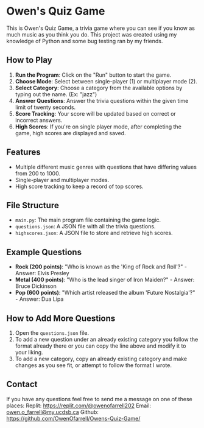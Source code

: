 # Owen's Quiz Game

This is Owen's Quiz Game, a trivia game where you can see if you know as much music as you think you do. This project was created using my knowledge of Python and some bug testing ran by my friends.

## How to Play

1. **Run the Program**: Click on the "Run" button to start the game.
2. **Choose Mode**: Select between single-player (1) or multiplayer mode (2).
3. **Select Category**: Choose a category from the available options by typing out the name. (Ex: "jazz")
4. **Answer Questions**: Answer the trivia questions within the given time limit of twenty seconds.
5. **Score Tracking**: Your score will be updated based on correct or incorrect answers.
6. **High Scores**: If you're on single player mode, after completing the game, high scores are displayed and saved.

## Features

- Multiple different music genres with questions that have differing values from 200 to 1000.
- Single-player and multiplayer modes.
- High score tracking to keep a record of top scores.

## File Structure

- `main.py`: The main program file containing the game logic.
- `questions.json`: A JSON file with all the trivia questions.
- `highscores.json`: A JSON file to store and retrieve high scores.

## Example Questions

- **Rock (200 points)**: "Who is known as the 'King of Rock and Roll'?" - Answer: Elvis Presley
- **Metal (400 points)**: "Who is the lead singer of Iron Maiden?" - Answer: Bruce Dickinson
- **Pop (600 points)**: "Which artist released the album 'Future Nostalgia'?" - Answer: Dua Lipa

## How to Add More Questions

1. Open the `questions.json` file.
2. To add a new question under an already existing category you follow the format already there or you can copy the line above and modify it to your liking.
3. To add a new category, copy an already existing category and make changes as you see fit, or attempt to follow the format I wrote.

## Contact

If you have any questions feel free to send me a message on one of these places:
Replit: https://replit.com/@owenofarrell202
Email: owen.o_farrell@my.ucdsb.ca
Github: https://github.com/OwenOfarrell/Owens-Quiz-Game/
